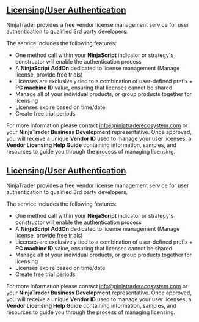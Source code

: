 ## [Licensing/User Authentication](https://developer.ninjatrader.com/docs/desktop/licensing_user_authentication\#licensing/user-authentication)

NinjaTrader provides a free vendor license management service for user authentication to qualified 3rd party developers.

The service includes the following features:

- One method call within your **NinjaScript** indicator or strategy's constructor will enable the authentication process
- A **NinjaScript AddOn** dedicated to license management (Manage license, provide free trials)
- Licenses are exclusively tied to a combination of user-defined prefix + **PC machine ID** value, ensuring that licenses cannot be shared
- Manage all of your individual products, or group products together for licensing
- Licenses expire based on time/date
- Create free trial periods

For more information please contact [info@ninjatraderecosystem.com](mailto:info@ninjatraderecosystem.com) or your **NinjaTrader Business Development** representative. Once approved, you will receive a unique **Vendor ID** used to manage your user licenses, a **Vendor Licensing Help Guide** containing information, samples, and resources to guide you through the process of managing licensing.

## [Licensing/User Authentication](https://developer.ninjatrader.com/docs/desktop/licensing_user_authentication\#licensing/user-authentication)

NinjaTrader provides a free vendor license management service for user authentication to qualified 3rd party developers.

The service includes the following features:

- One method call within your **NinjaScript** indicator or strategy's constructor will enable the authentication process
- A **NinjaScript AddOn** dedicated to license management (Manage license, provide free trials)
- Licenses are exclusively tied to a combination of user-defined prefix + **PC machine ID** value, ensuring that licenses cannot be shared
- Manage all of your individual products, or group products together for licensing
- Licenses expire based on time/date
- Create free trial periods

For more information please contact [info@ninjatraderecosystem.com](mailto:info@ninjatraderecosystem.com) or your **NinjaTrader Business Development** representative. Once approved, you will receive a unique **Vendor ID** used to manage your user licenses, a **Vendor Licensing Help Guide** containing information, samples, and resources to guide you through the process of managing licensing.